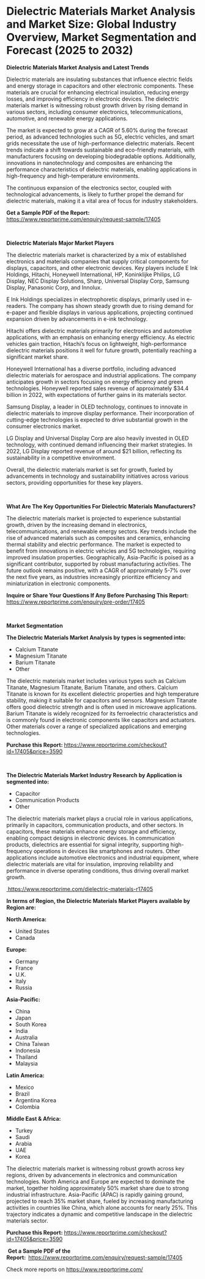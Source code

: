 <p><h1>Dielectric Materials Market Analysis and Market Size: Global Industry Overview, Market Segmentation and Forecast (2025 to 2032)</h1></p><p><strong>Dielectric Materials Market Analysis and Latest Trends</strong></p>
<p><p>Dielectric materials are insulating substances that influence electric fields and energy storage in capacitors and other electronic components. These materials are crucial for enhancing electrical insulation, reducing energy losses, and improving efficiency in electronic devices. The dielectric materials market is witnessing robust growth driven by rising demand in various sectors, including consumer electronics, telecommunications, automotive, and renewable energy applications. </p><p>The market is expected to grow at a CAGR of 5.60% during the forecast period, as advanced technologies such as 5G, electric vehicles, and smart grids necessitate the use of high-performance dielectric materials. Recent trends indicate a shift towards sustainable and eco-friendly materials, with manufacturers focusing on developing biodegradable options. Additionally, innovations in nanotechnology and composites are enhancing the performance characteristics of dielectric materials, enabling applications in high-frequency and high-temperature environments. </p><p>The continuous expansion of the electronics sector, coupled with technological advancements, is likely to further propel the demand for dielectric materials, making it a vital area of focus for industry stakeholders.</p></p>
<p><strong>Get a Sample PDF of the Report:&nbsp;</strong> <a href="https://www.reportprime.com/enquiry/request-sample/17405?utm_campaign=2624&utm_medium=2&utm_source=Github&utm_content=ia&utm_term=18032025&utm_id=dielectric-materials">https://www.reportprime.com/enquiry/request-sample/17405</a></p>
<p>&nbsp;</p>
<p><strong>Dielectric Materials Major Market Players</strong></p>
<p><p>The dielectric materials market is characterized by a mix of established electronics and materials companies that supply critical components for displays, capacitors, and other electronic devices. Key players include E Ink Holdings, Hitachi, Honeywell International, HP, Koninklijke Philips, LG Display, NEC Display Solutions, Sharp, Universal Display Corp, Samsung Display, Panasonic Corp, and Innolux.</p><p>E Ink Holdings specializes in electrophoretic displays, primarily used in e-readers. The company has shown steady growth due to rising demand for e-paper and flexible displays in various applications, projecting continued expansion driven by advancements in e-ink technology.</p><p>Hitachi offers dielectric materials primarily for electronics and automotive applications, with an emphasis on enhancing energy efficiency. As electric vehicles gain traction, Hitachi’s focus on lightweight, high-performance dielectric materials positions it well for future growth, potentially reaching a significant market share.</p><p>Honeywell International has a diverse portfolio, including advanced dielectric materials for aerospace and industrial applications. The company anticipates growth in sectors focusing on energy efficiency and green technologies. Honeywell reported sales revenue of approximately $34.4 billion in 2022, with expectations of further gains in its materials sector.</p><p>Samsung Display, a leader in OLED technology, continues to innovate in dielectric materials to improve display performance. Their incorporation of cutting-edge technologies is expected to drive substantial growth in the consumer electronics market.</p><p>LG Display and Universal Display Corp are also heavily invested in OLED technology, with continued demand influencing their market strategies. In 2022, LG Display reported revenue of around $21 billion, reflecting its sustainability in a competitive environment.</p><p>Overall, the dielectric materials market is set for growth, fueled by advancements in technology and sustainability initiatives across various sectors, providing opportunities for these key players.</p></p>
<p>&nbsp;</p>
<p><strong>What Are The Key Opportunities For Dielectric Materials Manufacturers?</strong></p>
<p><p>The dielectric materials market is projected to experience substantial growth, driven by the increasing demand in electronics, telecommunications, and renewable energy sectors. Key trends include the rise of advanced materials such as composites and ceramics, enhancing thermal stability and electric performance. The market is expected to benefit from innovations in electric vehicles and 5G technologies, requiring improved insulation properties. Geographically, Asia-Pacific is poised as a significant contributor, supported by robust manufacturing activities. The future outlook remains positive, with a CAGR of approximately 5-7% over the next five years, as industries increasingly prioritize efficiency and miniaturization in electronic components.</p></p>
<p><strong>Inquire or Share Your Questions If Any Before Purchasing This Report:</strong> <a href="https://www.reportprime.com/enquiry/pre-order/17405?utm_campaign=2624&utm_medium=2&utm_source=Github&utm_content=ia&utm_term=18032025&utm_id=dielectric-materials">https://www.reportprime.com/enquiry/pre-order/17405</a></p>
<p>&nbsp;</p>
<p><strong>Market Segmentation</strong></p>
<p><strong>The Dielectric Materials Market Analysis by types is segmented into:</strong></p>
<p><ul><li>Calcium Titanate</li><li>Magnesium Titanate</li><li>Barium Titanate</li><li>Other</li></ul></p>
<p><p>The dielectric materials market includes various types such as Calcium Titanate, Magnesium Titanate, Barium Titanate, and others. Calcium Titanate is known for its excellent dielectric properties and high temperature stability, making it suitable for capacitors and sensors. Magnesium Titanate offers good dielectric strength and is often used in microwave applications. Barium Titanate is widely recognized for its ferroelectric characteristics and is commonly found in electronic components like capacitors and actuators. Other materials cover a range of specialized applications and emerging technologies.</p></p>
<p><strong>Purchase this Report:&nbsp;</strong><a href="https://www.reportprime.com/checkout?id=17405&price=3590&utm_campaign=2624&utm_medium=2&utm_source=Github&utm_content=ia&utm_term=18032025&utm_id=dielectric-materials">https://www.reportprime.com/checkout?id=17405&price=3590</a></p>
<p>&nbsp;</p>
<p><strong>The Dielectric Materials Market Industry Research by Application is segmented into:</strong></p>
<p><ul><li>Capacitor</li><li>Communication Products</li><li>Other</li></ul></p>
<p><p>The dielectric materials market plays a crucial role in various applications, primarily in capacitors, communication products, and other sectors. In capacitors, these materials enhance energy storage and efficiency, enabling compact designs in electronic devices. In communication products, dielectrics are essential for signal integrity, supporting high-frequency operations in devices like smartphones and routers. Other applications include automotive electronics and industrial equipment, where dielectric materials are vital for insulation, improving reliability and performance in diverse operating conditions, thus driving overall market growth.</p></p>
<p><a href="https://www.reportprime.com/dielectric-materials-r17405?utm_campaign=2624&utm_medium=2&utm_source=Github&utm_content=ia&utm_term=18032025&utm_id=dielectric-materials">&nbsp;https://www.reportprime.com/dielectric-materials-r17405</a></p>
<p><strong>In terms of Region, the Dielectric Materials Market Players available by Region are:</strong></p>
<p>
    <p> <strong> North America: </strong>
        <ul>
            <li>United States</li>
            <li>Canada</li>
        </ul>
        </p> 
    <p> <strong> Europe: </strong>
        <ul>
            <li>Germany</li>
            <li>France</li>
            <li>U.K.</li>
            <li>Italy</li>
            <li>Russia</li>
        </ul>
        </p> 
    <p> <strong> Asia-Pacific: </strong>
        <ul>
            <li>China</li>
            <li>Japan</li>
            <li>South Korea</li>
            <li>India</li>
            <li>Australia</li>
            <li>China Taiwan</li>
            <li>Indonesia</li>
            <li>Thailand</li>
            <li>Malaysia</li>
        </ul>
        </p> 
    <p> <strong> Latin America: </strong>
        <ul>
            <li>Mexico</li>
            <li>Brazil</li>
            <li>Argentina Korea</li>
            <li>Colombia</li>
        </ul>
        </p> 
    <p> <strong> Middle East & Africa: </strong>
        <ul>
            <li>Turkey</li>
            <li>Saudi</li>
            <li>Arabia</li>
            <li>UAE</li>
            <li>Korea</li>
        </ul>
    </p>
    </p>
<p><p>The dielectric materials market is witnessing robust growth across key regions, driven by advancements in electronics and communication technologies. North America and Europe are expected to dominate the market, together holding approximately 50% market share due to strong industrial infrastructure. Asia-Pacific (APAC) is rapidly gaining ground, projected to reach 35% market share, fueled by increasing manufacturing activities in countries like China, which alone accounts for nearly 25%. This trajectory indicates a dynamic and competitive landscape in the dielectric materials sector.</p></p>
<p><strong>Purchase this Report: </strong><a href="https://www.reportprime.com/checkout?id=17405&price=3590&utm_campaign=2624&utm_medium=2&utm_source=Github&utm_content=ia&utm_term=18032025&utm_id=dielectric-materials">https://www.reportprime.com/checkout?id=17405&price=3590</a></p>
<p>&nbsp;<strong>Get a Sample PDF of the Report:&nbsp;&nbsp;</strong><a href="https://www.reportprime.com/enquiry/request-sample/17405?utm_campaign=2624&utm_medium=2&utm_source=Github&utm_content=ia&utm_term=18032025&utm_id=dielectric-materials">https://www.reportprime.com/enquiry/request-sample/17405</a></p>
<p><strong></strong></p>
<p>Check more reports on <a href="https://www.reportprime.com/?utm_campaign=2624&utm_medium=2&utm_source=Github&utm_content=ia&utm_term=18032025&utm_id=dielectric-materials">https://www.reportprime.com/</a></p>